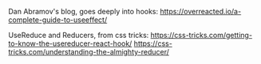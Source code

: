 Dan Abramov's blog, goes deeply into hooks: 
https://overreacted.io/a-complete-guide-to-useeffect/

UseReduce and Reducers, from css tricks:
https://css-tricks.com/getting-to-know-the-usereducer-react-hook/
https://css-tricks.com/understanding-the-almighty-reducer/
